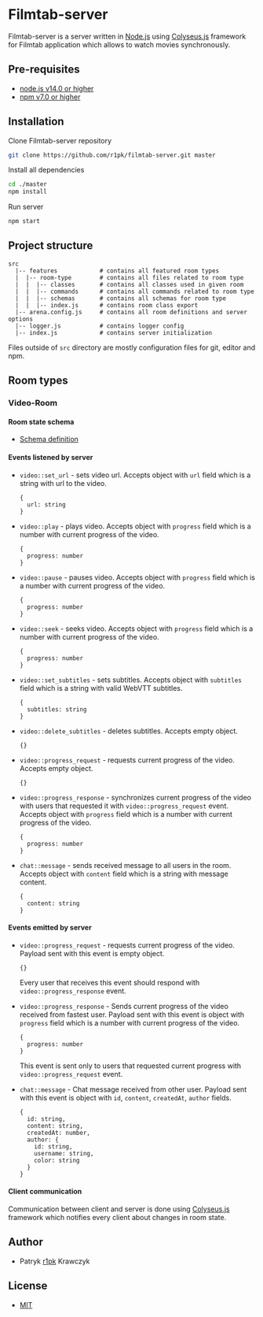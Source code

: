 # Filmtab-server

Filmtab-server is a server written in [Node.js](https://nodejs.org/en/) using [Colyseus.js](https://www.colyseus.io/) framework for Filmtab application which allows to watch movies synchronously.

## Pre-requisites

- [node.js v14.0 or higher](https://nodejs.org/en/)
- [npm v7.0 or higher](https://nodejs.org/en/download/)

## Installation

Clone Filmtab-server repository

```bash
git clone https://github.com/r1pk/filmtab-server.git master
```

Install all dependencies

```bash
cd ./master
npm install
```

Run server

```bash
npm start
```

## Project structure

```
src
  |-- features            # contains all featured room types
  |  |-- room-type        # contains all files related to room type
  |  |  |-- classes       # contains all classes used in given room
  |  |  |-- commands      # contains all commands related to room type
  |  |  |-- schemas       # contains all schemas for room type
  |  |  |-- index.js      # contains room class export
  |-- arena.config.js     # contains all room definitions and server options
  |-- logger.js           # contains logger config
  |-- index.js            # contains server initialization

```

Files outside of `src` directory are mostly configuration files for git, editor and npm.

## Room types

### Video-Room

#### Room state schema

- [Schema definition](./src/features/video-room/schemas/RoomState.js)

#### Events listened by server

- `video::set_url` - sets video url.
  Accepts object with `url` field which is a string with url to the video.

  ```
  {
    url: string
  }
  ```

- `video::play` - plays video.
  Accepts object with `progress` field which is a number with current progress of the video.

  ```
  {
    progress: number
  }
  ```

- `video::pause` - pauses video.
  Accepts object with `progress` field which is a number with current progress of the video.

  ```
  {
    progress: number
  }
  ```

- `video::seek` - seeks video.
  Accepts object with `progress` field which is a number with current progress of the video.

  ```
  {
    progress: number
  }
  ```

- `video::set_subtitles` - sets subtitles.
  Accepts object with `subtitles` field which is a string with valid WebVTT subtitles.

  ```
  {
    subtitles: string
  }
  ```

- `video::delete_subtitles` - deletes subtitles.
  Accepts empty object.

  ```
  {}
  ```

- `video::progress_request` - requests current progress of the video.
  Accepts empty object.

  ```
  {}
  ```

- `video::progress_response` - synchronizes current progress of the video with users that requested it with `video::progress_request` event.
  Accepts object with `progress` field which is a number with current progress of the video.

  ```
  {
    progress: number
  }
  ```

- `chat::message` - sends received message to all users in the room.
  Accepts object with `content` field which is a string with message content.

  ```
  {
    content: string
  }
  ```

#### Events emitted by server

- `video::progress_request` - requests current progress of the video.
  Payload sent with this event is empty object.

  ```
  {}
  ```

  Every user that receives this event should respond with `video::progress_response` event.

- `video::progress_response` - Sends current progress of the video received from fastest user.
  Payload sent with this event is object with `progress` field which is a number with current progress of the video.

  ```
  {
    progress: number
  }
  ```

  This event is sent only to users that requested current progress with `video::progress_request` event.

- `chat::message` - Chat message received from other user.
  Payload sent with this event is object with `id`, `content`, `createdAt`, `author` fields.

  ```
  {
    id: string,
    content: string,
    createdAt: number,
    author: {
      id: string,
      username: string,
      color: string
    }
  }
  ```

#### Client communication

Communication between client and server is done using [Colyseus.js](https://www.colyseus.io/) framework which notifies every client about changes in room state.

## Author

- Patryk [r1pk](https://github.com/r1pk) Krawczyk

## License

- [MIT](https://choosealicense.com/licenses/mit/)
